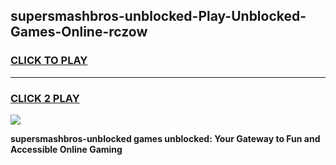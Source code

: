 
## supersmashbros-unblocked-Play-Unblocked-Games-Online-rczow
<h3>
<a href="https://premium76.site?title=supersmashbros-unblocked&ref=25A">CLICK TO PLAY</a></h3>
<hr>

<h3>
<a href="https://premium76.site?title=supersmashbros-unblocked&ref=25A">CLICK 2 PLAY</a>
  
</h3>

<a href="https://premium76.site?title=supersmashbros-unblocked&ref=25A"><img src="https://clearcache.store/games.png"></a>


**supersmashbros-unblocked games unblocked: Your Gateway to Fun and Accessible Online Gaming**
